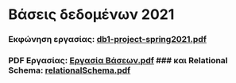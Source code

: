 # Βάσεις δεδομένων 2021

### Εκφώνηση εργασίας: [db1-project-spring2021.pdf](https://github.com/apostolouagg/Databases/files/14547508/db1-project-spring2021.pdf)

### PDF Εργασίας: [Εργασία Βάσεων.pdf](https://github.com/apostolouagg/Databases/files/14547512/default.pdf) ### και Relational Schema:  [relationalSchema.pdf](https://github.com/apostolouagg/Databases/files/14547514/relationalSchema.pdf)
